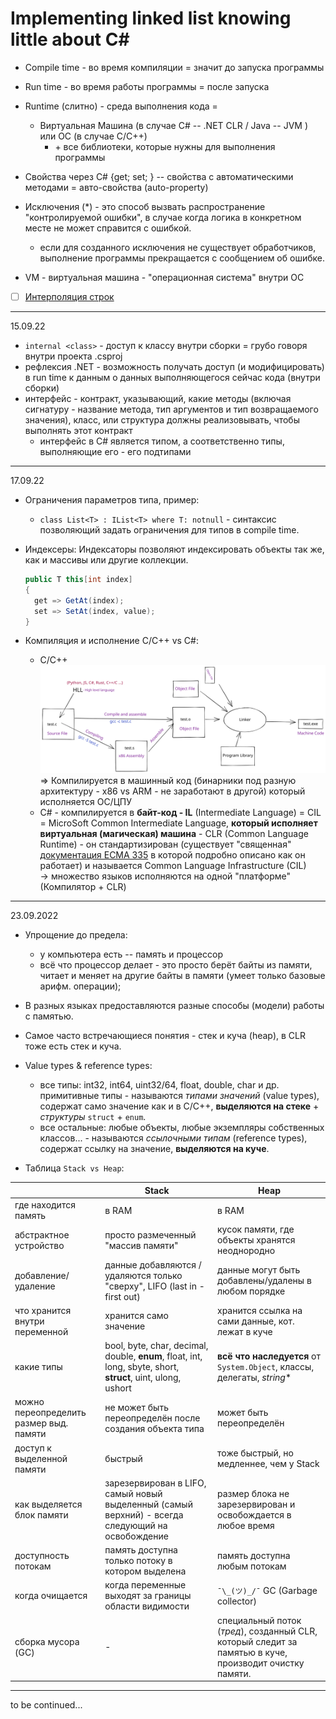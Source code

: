# Implementing linked list knowing little about C\#

- Compile time - во время компиляции = значит до запуска программы
- Run time - во время работы программы = после запуска
- Runtime (слитно) - среда выполнения кода =
  - Виртуальная Машина (в случае C\# -- .NET CLR / Java -- JVM ) или ОС (в случае C/C++)
    - \+ все библиотеки, которые нужны для выполнения программы

- Свойства через C\# {get; set; } -- свойства с автоматическими методами = авто-свойства (auto-property)
- Исключения (*) - это способ вызвать распространение "контролируемой ошибки", в случае когда логика в конкретном месте не может справится с ошибкой.
  - если для созданного исключения не существует обработчиков, выполнение программы прекращается с сообщением об ошибке.
- VM - виртуальная машина - "операционная система" внутри ОС
- [ ] [Интерполяция строк](https://docs.microsoft.com/ru-ru/dotnet/csharp/language-reference/tokens/interpolated)

___
15.09.22

- `internal <class>` - доступ к классу внутри сборки = грубо говоря внутри проекта .csproj
- рефлексия .NET - возможность получать доступ (и модифицировать) в run time к данным о данных выполняющегося сейчас кода (внутри сборки)
- интерфейс - контракт, указывающий, какие методы (включая сигнатуру - название метода, тип аргументов и тип возвращаемого значения), класс, или структура должны реализовывать, чтобы выполнять этот контракт
  - интерфейс в C\# является типом, а соответственно типы, выполняющие его - его подтипами

___
17.09.22

- Ограничения параметров типа, пример:
  - `class List<T> : IList<T> where T: notnull` - синтаксис позволяющий задать ограничения для типов в compile time.

- Индексеры:
    Индексаторы позволяют индексировать объекты так же, как и массивы или другие коллекции.

    ```csharp
    public T this[int index]
    {
      get => GetAt(index);
      set => SetAt(index, value);
    }
    ```

- Компиляция и исполнение C/C++ vs C#:
  - C/C++ ![compiling process](./compiling-process.svg)
    => Компилируется в машинный код (бинарники под разную архитектуру - x86 vs ARM - не заработают в другой) который исполняется ОС/ЦПУ
  - C\# - компилируется в **байт-код - IL** (Intermediate Language) = CIL = MicroSoft Common Intermediate Language, **который исполняет виртуальная (магическая) машина** - CLR (Common Language Runtime) - он стандартизирован (существует "священная" [документация ECMA 335](https://www.ecma-international.org/publications-and-standards/standards/ecma-335/) в которой подробно описано как он работает) и называется Common Language Infrastructure (CIL)  
  -> множество языков исполняются на одной "платформе" (Компилятор + CLR)

___
23.09.2022

- Упрощение до предела:
  - у компьютера есть -- память и процессор
  - всё что процессор делает - это просто берёт байты из памяти, читает и меняет на другие байты в памяти (умеет только базовые арифм. операции);

- В разных языках предоставляются разные способы (модели) работы с памятью.
- Самое часто встречающиеся понятия - стек и куча (heap), в CLR тоже есть стек и куча.
- Value types & reference types:
  - все типы: int32, int64, uint32/64, float, double, char и др. примитивные типы - называются *типами значений* (value types), содержат само значение как и в С/C++, **выделяются на стеке** + *структуры* `struct` + `enum`.
  - все остальные: любые объекты, любые экземпляры собственных классов... - называются *ссылочными типам* (reference types), содержат ссылку на значение, **выделяются на куче**.

- Таблица `Stack vs Heap`:

|                                         | Stack                                                                                                        | Heap                                                                                                    |
|-----------------------------------------|--------------------------------------------------------------------------------------------------------------|---------------------------------------------------------------------------------------------------------|
| где находится память                    | в RAM                                                                                                        | в RAM                                                                                                   |
| абстрактное устройство                  | просто размеченный "массив памяти"                                                                           | кусок памяти, где объекты хранятся неоднородно                                                          |
| добавление/удаление                     | данные добавляются / удаляются только "сверху", LIFO (last in - first out)                                   | данные могут быть добавлены/удалены в любом порядке                                                     |
| что хранится внутри переменной          | хранится само значение                                                                                       | хранится ссылка на сами данные, кот. лежат в куче                                                       |
| какие типы                              | bool, byte, char, decimal, double, **enum**, float, int, long, sbyte, short, **struct**, uint, ulong, ushort | **всё что наследуется** от `System.Object`, классы, делегаты, *string*\*                                |
| можно переопределить размер выд. памяти | не может быть переопределён после создания объекта типа                                                      | может быть переопределён                                                                                |
| доступ к выделенной памяти              | быстрый                                                                                                      | тоже быстрый, но медленнее, чем у Stack                                                                 |
| как выделяется блок памяти              | зарезервирован в LIFO, самый новый выделенный (самый верхний) - всегда следующий на освобождение             | размер блока не зарезервирован и освобождается в любое время                                            |
| доступность потокам                     | память доступна только потоку в котором выделена                                                             | память доступна любым потокам                                                                           |
| когда очищается                         | когда переменные выходят за границы области видимости                                                        | `¯\_(ツ)_/¯` GC (Garbage collector)                                                                     |
| сборка мусора (GC)                      | -                                                                                                            | специальный поток (*тред*), созданный CLR, который следит за памятью в куче, производит очистку памяти. |

___
to be continued...
